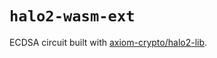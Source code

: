 # `halo2-wasm-ext`

ECDSA circuit built with [axiom-crypto/halo2-lib](https://github.com/axiom-crypto/halo2-lib).
